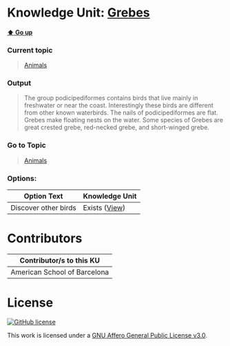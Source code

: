 # Knowledge Unit: [Grebes](../../knowledge_units/animals/grebes.md)

#### [:arrow_up: Go up](../../topics/animals.md)
### Current topic
> [Animals](../../topics/animals.md)
### Output
> The group podicipediformes contains birds that live mainly in freshwater or near the coast. Interestingly these birds are different from other known waterbirds. The nails of podicipediformes are flat. Grebes make floating nests on the water. Some species of Grebes are great crested grebe, red-necked grebe, and short-winged grebe.
### Go to Topic
> [Animals](../../topics/animals.md)

### Options: 

| Option Text | Knowledge Unit |
| - | - |  
| Discover other birds  |  Exists ([View](../../knowledge_units/animals/discover-other-birds.md))  | 

# Contributors

| Contributor/s to this KU |
| - | 
| American School of Barcelona |

# License
[![GitHub license](https://img.shields.io/github/license/inbrainz/cerebro)](https://github.com/inbrainz/cerebro/blob/master/LICENSE)

This work is licensed under a [GNU Affero General Public License v3.0](https://www.gnu.org/licenses/agpl-3.0.txt).